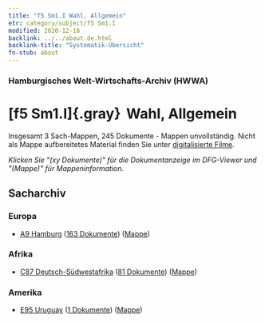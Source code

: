 ```yaml
---
title: "f5 Sm1.I Wahl, Allgemein"
etr: category/subject/f5 Sm1.I
modified: 2020-12-18
backlink: ../../about.de.html
backlink-title: "Systematik-Übersicht"
fn-stub: about
---
```


### Hamburgisches Welt-Wirtschafts-Archiv (HWWA)
# [f5 Sm1.I]{.gray}&#8201; Wahl, Allgemein&#160; 




Insgesamt 3 Sach-Mappen, 245 Dokumente - Mappen unvollständig.
Nicht als Mappe aufbereitetes Material finden Sie unter [digitalisierte Filme](/film/h1_sh).

_Klicken Sie "(xy Dokumente)" für die Dokumentanzeige im DFG-Viewer und "(Mappe)" für Mappeninformation._

## Sacharchiv




### Europa

- [A9 Hamburg](../../../geo/about.de.html#A9) (<a href="https://dfg-viewer.de/show/?tx_dlf[id]=https://pm20.zbw.eu/mets/sh/1409xx/140905/1443xx/144396/public.mets.de.xml" target="_blank">163 Dokumente</a>) ([Mappe](http://purl.org/pressemappe20/folder/sh/140905,144396))

### Afrika

- [C87 Deutsch-Südwestafrika](../../../geo/about.de.html#C87) (<a href="https://dfg-viewer.de/show/?tx_dlf[id]=https://pm20.zbw.eu/mets/sh/1414xx/141450/1443xx/144396/public.mets.de.xml" target="_blank">81 Dokumente</a>) ([Mappe](http://purl.org/pressemappe20/folder/sh/141450,144396))

### Amerika

- [E95 Uruguay](../../../geo/about.de.html#E95) (<a href="https://dfg-viewer.de/show/?tx_dlf[id]=https://pm20.zbw.eu/mets/sh/1416xx/141695/1443xx/144396/public.mets.de.xml" target="_blank">1 Dokumente</a>) ([Mappe](http://purl.org/pressemappe20/folder/sh/141695,144396))



